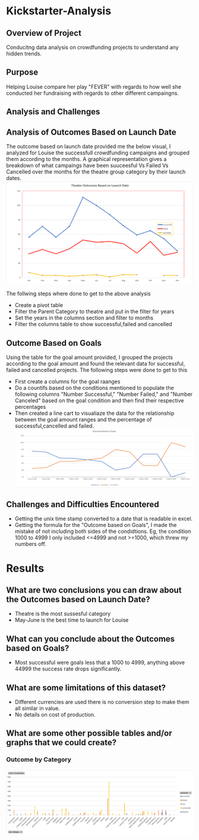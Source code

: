 # Kickstarter-Analysis
## Overview of Project
Conducitng data analysis on crowdfunding projects to understand any hidden trends.
## Purpose
Helping Louise compare her play "FEVER" with regards to how well she conducted her fundraising with regards to other different campaingns.
## Analysis and Challenges
## Analysis of Outcomes Based on Launch Date
The outcome based on launch date provided me the below visual, I analyzed for Louise the successfull crowdfunding campaigns and grouped them according to the months.
A graphical representation gives a breakdown of what campaings have been suuceesful Vs Failed Vs Cancelled over the months  for the theatre group category by their launch dates. 
![](Theater_Outcomes_vs_Launch.png)

The follwing steps where done to get to the above analysis
* Create a pivot table 
* Filter the Parent Category to theatre and put in the filter for years
*  Set the years in the columns section and filter to months 
*  Filter the columns table to show successful,failed and cancelled
##  Outcome Based on Goals
 Using the table for the goal amount provided, I grouped the projects according to the goal amount and found the relevant data for successful, failed and cancelled projects. The following steps were done to get to this
 *  First create a columns for the goal raanges
 *  Do a countifs based on the conditions mentioned to populate the following columns "Number Successful," "Number Failed," and "Number Canceled" based on the goal condition and then find their respective percentages
 *  Then created a line cart to visualiaze the data for the relationship between the goal amount ranges and the percentage of successful,cancelled and failed.
 ![](Outcome_vs_Goals.png)
## Challenges and Difficulties Encountered 
* Getting the unix time stamp converted to a date that is readable in excel.
* Getting the formula for the "Outcome based on Goals", I made the mistake of not including both sides of the condidtions. Eg, the condition 1000 to 4999 I only included    <=4999 and not >=1000, which threw my numbers off. 
# Results
## What are two conclusions you can draw about the Outcomes based on Launch Date?
* Theatre is the most sussesful category
* May-June is the best time to launch for Louise
## What can you conclude about the Outcomes based on Goals?
* Most successful were goals less that a 1000 to 4999, anything above 44999 the success rate drops significantly.
## What are some limitations of this dataset?
*  Different currencies are used there is no conversion step to make them all similar in value.
*  No details on cost of production.
##  What are some other possible tables and/or graphs that we could create?
### Outcome by Category
![](Outcome_VS_Parent_Catgory.png)
